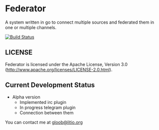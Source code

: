 Federator
=========

A system written in go to connect multiple sources and federated them in one or multiple channels.

[![Build Status](https://travis-ci.org/gloob/federator.svg?branch=master)](https://travis-ci.org/gloob/federator)

LICENSE
-------

Federator is licensed under the Apache License, Version 3.0 (http://www.apache.org/licenses/LICENSE-2.0.html).

Current Development Status
--------------------------

* Alpha version
  * Implemented irc plugin
  * In progress telegram plugin
  * Connection between them

You can contact me at gloob@litio.org
